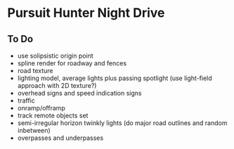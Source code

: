 # Pursuit Hunter Night Drive

## To Do

- use solipsistic origin point
- spline render for roadway and fences
- road texture
- lighting model, average lights plus passing spotlight (use light-field approach with 2D texture?)
- overhead signs and speed indication signs
- traffic
- onramp/offramp
- track remote objects set
- semi-irregular horizon twinkly lights (do major road outlines and random inbetween)
- overpasses and underpasses
